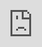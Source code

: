 ```yaml
---
title: At Fate’s End already looks like the must-play indie game of 2026
date: '2025-06-08'
excerpt: >-
  Coming off its smash indie hit Spiritfarer, Thunder Lotus Games is taking a
  more action-heavy approach with its next title. The developer debuted At F...
coverImage: >-
  https://images.unsplash.com/photo-1677442136019-21780ecad995?w=400&h=200&fit=crop&auto=format
author: AIVibe
tags:
  - Ai
category: General AI
source: >-
  https://www.engadget.com/gaming/at-fates-end-already-looks-like-the-must-play-indie-game-of-2026-204315182.html?src=rss
---
```

<p>Coming off its smash indie hit <a data-i13n="elm:context_link;elmt:doNotAffiliate;cpos:1;pos:1" class="no-affiliate-link" href="https://www.engadget.com/spiritfarer-mobile-game-netflix-174704824.html"><em>Spiritfarer</em></a>, Thunder Lotus Games is taking a more action-heavy approach with its next title. The developer debuted <em>At Fate's End</em> with an announcement trailer during the Xbox Games Showcase at <a data-i13n="elm:context_link;elmt:doNotAffiliate;cpos:2;pos:1" class="no-affiliate-link" href="https://www.engadget.com/gaming/everything-new-at-summer-game-fest-2025-marvel-tokon-resident-evil-requiem-and-more-185425995.html">Summer Game Fest 2025</a>, giving us a taste of its captivating visuals and unique combat system.</p>
<div id="f27086db614c45098caf73ee0d1bd8fb"><iframe src="https://www.youtube.com/embed/fsATYsRKlSs?rel=0" style="top:0;left:0;width:100%;height:100%;position:absolute;border:0;" allowfullscreen scrolling="no" data-embed-domain="www.youtube.com"></iframe></div>
<p>While <em>Spiritfarer</em> offered a more slow-paced experience filled with charming characters looking for a final peace, <em>At Fate's End</em> has a contrasting action-packed style where you follow the story of Shan, a heiress to a clan that's looking to resolve familial disputes by either fighting or talking it out. The gameplay looks equal parts narrative fantasy and intriguing combat style, since you can use tactical dialogue mid-fight or psychological insight about your family to turn the tide of battle. As you progress through the story, you'll face more of your estranged family members, and you advance your skill tree in different ways depending on whether you defeat or reconcile with them.</p>
<span id="end-legacy-contents"></span><p>Thunder Lotus Games hasn't set a hard release date yet, but <em>At Fate's End</em> is expected to release sometime in 2026. The upcoming title will be available on Xbox, PlayStation, Steam and Epic Games.&nbsp;</p>This article originally appeared on Engadget at https://www.engadget.com/gaming/at-fates-end-already-looks-like-the-must-play-indie-game-of-2026-204315182.html?src=rss
